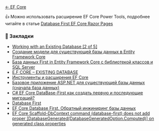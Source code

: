 [← EF Core](README.md)  

👍 Можно использовать расширение EF Core Power Tools, подробнее читайте в статье [Database First EF Core Razor Pages](/doc/ConsotoDbFirst.md)

### 🔖 Закладки
* [Working with an Existing Database [2 of 5]](https://channel9.msdn.com/Series/Entity-Framework-Core-101/Working-with-an-Existing-Database)
* [Создание модели для существующей базы данных в Entity Framework Core](https://www.entityframeworktutorial.net/efcore/create-model-for-existing-database-in-ef-core.aspx)
* [База данных First in Entity Framework Core с библиотекой классов и SQL Server](https://riptutorial.com/ru/entity-framework-core/example/22690/%D0%B1%D0%B0%D0%B7%D0%B0-%D0%B4%D0%B0%D0%BD%D0%BD%D1%8B%D1%85-first-in-entity-framework-core-%D1%81-%D0%B1%D0%B8%D0%B1%D0%BB%D0%B8%D0%BE%D1%82%D0%B5%D0%BA%D0%BE%D0%B9-%D0%BA%D0%BB%D0%B0%D1%81%D1%81%D0%BE%D0%B2-%D0%B8-sql-server)
* [E.F CORE – EXISTING DATABASE](https://fmoralesdev.com/2019/08/05/e-f-core-existing-database/)
* [Инструменты и расширения EF Core](https://docs.microsoft.com/ru-ru/ef/core/extensions/)
* [Базовое приложение ASP.NET для существующей базы данных (сначала база данных)](https://ef.readthedocs.io/en/staging/platforms/aspnetcore/existing-db.html)
* [C# EF Core DataBase-First как создать первую и последующие миграций?](https://ru.stackoverflow.com/questions/1043488/c-ef-core-database-first-%D0%BA%D0%B0%D0%BA-%D1%81%D0%BE%D0%B7%D0%B4%D0%B0%D1%82%D1%8C-%D0%BF%D0%B5%D1%80%D0%B2%D1%83%D1%8E-%D0%B8-%D0%BF%D0%BE%D1%81%D0%BB%D0%B5%D0%B4%D1%83%D1%8E%D1%89%D0%B8%D0%B5-%D0%BC%D0%B8%D0%B3%D1%80%D0%B0%D1%86%D0%B8%D0%B9)
* [Database First](https://entityframeworkcore.com/approach-database-first)
* [EF Core Database First. Обратный инжиниринг базы данных](https://www.tektutorialshub.com/entity-framework-core/ef-core-reverse-engineer-the-database/)
* [EF Core Scaffold-DbContext command (database-first) does not add proper [DatabaseGenerated(DatabaseGeneratedOption.Computed)] on generated class properties](https://github.com/dotnet/efcore/issues/15838)
